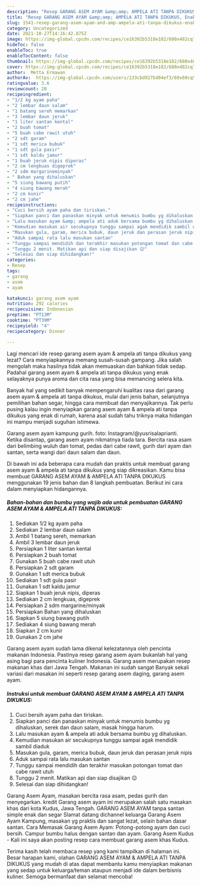 ```yaml
---
description: "Resep GARANG ASEM AYAM &amp;amp; AMPELA ATI TANPA DIKUKUS, Enak"
title: "Resep GARANG ASEM AYAM &amp;amp; AMPELA ATI TANPA DIKUKUS, Enak"
slug: 1541-resep-garang-asem-ayam-and-amp-ampela-ati-tanpa-dikukus-enak
category: Uncategorized
date: 2021-10-27T14:16:42.875Z
image: https://img-global.cpcdn.com/recipes/ce16392b5318e182/680x482cq70/garang-asem-ayam-ampela-ati-tanpa-dikukus-foto-resep-utama.jpg
hideToc: false
enableToc: true
enableTocContent: false
thumbnail: https://img-global.cpcdn.com/recipes/ce16392b5318e182/680x482cq70/garang-asem-ayam-ampela-ati-tanpa-dikukus-foto-resep-utama.jpg
cover: https://img-global.cpcdn.com/recipes/ce16392b5318e182/680x482cq70/garang-asem-ayam-ampela-ati-tanpa-dikukus-foto-resep-utama.jpg
author:  Metta Ermawan
authorAv:  https://img-global.cpcdn.com/users/133cbd927bd04ef3/60x60cq50/avatar.jpg
ratingvalue: 3.6
reviewcount: 20
recipeingredient:
- "1/2 kg ayam paha"
- "2 lembar daun salam"
- "1 batang sereh memarkan"
- "3 lembar daun jeruk"
- "1 liter santan kental"
- "2 buah tomat"
- "5 buah cabe rawit utuh"
- "2 sdt garam"
- "1 sdt merica bubuk"
- "1 sdt gula pasir"
- "1 sdt kaldu jamur"
- "1 buah jeruk nipis diperas"
- "2 cm lengkuas digeprek"
- "2 sdm margarineminyak"
- " Bahan yang dihaluskan"
- "5 siung bawang putih"
- "4 siung bawang merah"
- "2 cm kunir"
- "2 cm jahe"
recipeinstructions:
- "Cuci bersih ayam paha dan tiriskan."
- "Siapkan panci dan panaskan minyak untuk menumis bumbu yg dihaluskan, serek dan daun salam, masak hingga harum."
- "Lalu masukan ayam &amp; ampela ati aduk bersama bumbu yg dihaluskan."
- "Kemudian masukan air secukupnya tunggu sampai agak mendidik sambil diaduk"
- "Masukan gula, garam, merica bubuk, daun jeruk dan perasan jeruk nipis"
- "Aduk sampai rata lalu masukan santan"
- "Tunggu sampai mendidih dan terakhir masukan potongan tomat dan cabe rawit utuh"
- "Tunggu 2 menit. Matikan api dan siap disajikan 😉"
- "Selesai dan siap dihidangkan!"
categories:
- Resep
tags:
- garang
- asem
- ayam

katakunci: garang asem ayam 
nutrition: 292 calories
recipecuisine: Indonesian
preptime: "PT13M"
cooktime: "PT39M"
recipeyield: "4"
recipecategory: Dinner

---
```



Lagi mencari ide resep garang asem ayam &amp; ampela ati tanpa dikukus yang lezat? Cara menyiapkannya memang susah-susah gampang. Jika salah mengolah maka hasilnya tidak akan memuaskan dan bahkan tidak sedap. Padahal garang asem ayam &amp; ampela ati tanpa dikukus yang enak selayaknya punya aroma dan cita rasa yang bisa memancing selera kita.


Banyak hal yang sedikit banyak mempengaruhi kualitas rasa dari garang asem ayam &amp; ampela ati tanpa dikukus, mulai dari jenis bahan, selanjutnya pemilihan bahan segar, hingga cara membuat dan menyajikannya. Tak perlu pusing kalau ingin menyiapkan garang asem ayam &amp; ampela ati tanpa dikukus yang enak di rumah, karena asal sudah tahu triknya maka hidangan ini mampu menjadi suguhan istimewa.

Garang asem ayam kampung gurih. foto: Instagram/@yusrisalaprianti. Ketika disantap, garang asem ayam nikmatnya tiada tara. Bercita rasa asam dari belimbing wuluh dan tomat, pedas dari cabe rawit, gurih dari ayam dan santan, serta wangi dari daun salam dan daun.


Di bawah ini ada beberapa cara mudah dan praktis untuk membuat garang asem ayam &amp; ampela ati tanpa dikukus yang siap dikreasikan. Kamu bisa membuat GARANG ASEM AYAM &amp; AMPELA ATI TANPA DIKUKUS menggunakan 19 jenis bahan dan 8 langkah pembuatan. Berikut ini cara dalam menyiapkan hidangannya.

<!--inarticleads1-->

##### Bahan-bahan dan bumbu yang wajib ada untuk pembuatan GARANG ASEM AYAM &amp; AMPELA ATI TANPA DIKUKUS:

1. Sediakan 1/2 kg ayam paha
1. Sediakan 2 lembar daun salam
1. Ambil 1 batang sereh, memarkan
1. Ambil 3 lembar daun jeruk
1. Persiapkan 1 liter santan kental
1. Persiapkan 2 buah tomat
1. Gunakan 5 buah cabe rawit utuh
1. Persiapkan 2 sdt garam
1. Gunakan 1 sdt merica bubuk
1. Sediakan 1 sdt gula pasir
1. Gunakan 1 sdt kaldu jamur
1. Siapkan 1 buah jeruk nipis, diperas
1. Sediakan 2 cm lengkuas, digeprek
1. Persiapkan 2 sdm margarine/minyak
1. Persiapkan  Bahan yang dihaluskan
1. Siapkan 5 siung bawang putih
1. Sediakan 4 siung bawang merah
1. Siapkan 2 cm kunir
1. Gunakan 2 cm jahe


Garang asem ayam sudah lama dikenal kelezatannya oleh pencinta makanan Indonesia. Pastinya resep garang asem ayam bukanlah hal yang asing bagi para pencinta kuliner Indonesia. Garang asem merupakan resep makanan khas dari Jawa Tengah. Makanan ini sudah sangat Banyak sekali variasi dari masakan ini seperti resep garang asem daging, garang asem ayam. 

<!--inarticleads2-->

##### Instruksi untuk membuat GARANG ASEM AYAM &amp; AMPELA ATI TANPA DIKUKUS:

1. Cuci bersih ayam paha dan tiriskan.
1. Siapkan panci dan panaskan minyak untuk menumis bumbu yg dihaluskan, serek dan daun salam, masak hingga harum.
1. Lalu masukan ayam &amp; ampela ati aduk bersama bumbu yg dihaluskan.
1. Kemudian masukan air secukupnya tunggu sampai agak mendidik sambil diaduk
1. Masukan gula, garam, merica bubuk, daun jeruk dan perasan jeruk nipis
1. Aduk sampai rata lalu masukan santan
1. Tunggu sampai mendidih dan terakhir masukan potongan tomat dan cabe rawit utuh
1. Tunggu 2 menit. Matikan api dan siap disajikan 😉
1. Selesai dan siap dihidangkan!

Garang Asem Ayam, masakan bercita rasa asam, pedas gurih dan menyegarkan. kredit Garang asem ayam ini merupakan salah satu masakan khas dari kota Kudus, Jawa Tengah. GARANG ASEM AYAM tanpa santan simple enak dan segar Slamat datang dichannel keluarga Garang Asem Ayam Kampung, masakan yg praktis dan sangat lezat, selain bahan dasar santan. Cara Memasak Garang Asem Ayam: Potong-potong ayam dan cuci bersih. Campur bumbu halus dengan santan dan ayam. Garang Asem Kudus - Kali ini saya akan posting resep cara membuat garang asem khas Kudus. 

Terima kasih telah membaca resep yang kami tampilkan di halaman ini. Besar harapan kami, olahan GARANG ASEM AYAM &amp; AMPELA ATI TANPA DIKUKUS yang mudah di atas dapat membantu kamu menyiapkan makanan yang sedap untuk keluarga/teman ataupun menjadi ide dalam berbisnis kuliner. Semoga bermanfaat dan selamat mencoba!
